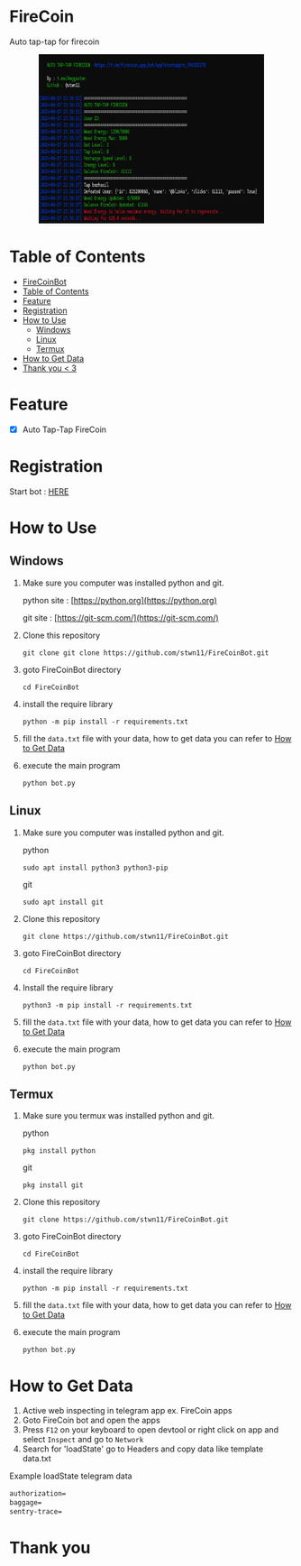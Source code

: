 # FireCoin

Auto tap-tap for firecoin

<center>
<img src="./image/image.png" width="400px" height="300px">
</center>

# Table of Contents
- [FireCoinBot](#FireCoin)
- [Table of Contents](#table-of-contents)
- [Feature](#feature)
- [Registration](#registration)
- [How to Use](#how-to-use)
  - [Windows](#windows)
  - [Linux](#linux)
  - [Termux](#termux)
- [How to Get Data](#how-to-get-data)
- [Thank you \< 3](#thank-you--3)

# Feature

- [x] Auto Tap-Tap FireCoin


# Registration

Start bot : [HERE](https://t.me/firecoin_app_bot/app?startapp=r_394382178)

# How to Use

## Windows 

1. Make sure you computer was installed python and git.
   
   python site : [https://python.org](https://python.org)
   
   git site : [https://git-scm.com/](https://git-scm.com/)

2. Clone this repository
   ```shell
   git clone git clone https://github.com/stwn11/FireCoinBot.git
   ```

3. goto FireCoinBot directory
   ```
   cd FireCoinBot
   ```

4. install the require library
   ```
   python -m pip install -r requirements.txt
   ```

5. fill the `data.txt` file with your data, how to get data you can refer to [How to Get Data](#how-to-get-data)
6. execute the main program 
   ```
   python bot.py
   ```

## Linux

1. Make sure you computer was installed python and git.
   
   python
   ```shell
   sudo apt install python3 python3-pip
   ```
   git
   ```shell
   sudo apt install git
   ```

2. Clone this repository
   
   ```shell
   git clone https://github.com/stwn11/FireCoinBot.git
   ```

3. goto FireCoinBot directory

   ```shell
   cd FireCoinBot
   ```

4. Install the require library
   
   ```
   python3 -m pip install -r requirements.txt
   ```

5. fill the `data.txt` file with your data, how to get data you can refer to [How to Get Data](#how-to-get-data)
6. execute the main program 
   ```
   python bot.py
   ```

## Termux

1. Make sure you termux was installed python and git.
   
   python
   ```
   pkg install python
   ```

   git
   ```
   pkg install git
   ```

2. Clone this repository
   ```shell
   git clone https://github.com/stwn11/FireCoinBot.git
   ```

3. goto FireCoinBot directory
   ```
   cd FireCoinBot
   ```

4. install the require library
   ```
   python -m pip install -r requirements.txt
   ```

5. fill the `data.txt` file with your data, how to get data you can refer to [How to Get Data](#how-to-get-data)
6. execute the main program 
   ```
   python bot.py
   ```

# How to Get Data
   
   1. Active web inspecting in telegram app ex. FireCoin apps 
   2. Goto FireCoin bot and open the apps
   3. Press `F12` on your keyboard to open devtool or right click on app and select `Inspect` and go to `Network`
   4. Search for 'loadState' go to Headers and copy data like template data.txt
    
   Example loadState telegram data

   ```
   authorization=
   baggage=
   sentry-trace=

   ```
# Thank you